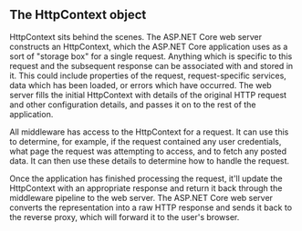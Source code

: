 ## The HttpContext object

HttpContext sits behind the scenes. The ASP.NET Core web server constructs an HttpContext, which the ASP.NET Core application uses as a sort of "storage box" for a single request. Anything which is specific to this request and the subsequent response can be associated with and stored in it. This could include properties of the request, request-specific services, data which has been loaded, or errors which have occurred. The web server fills the initial HttpContext with details of the original HTTP request and other configuration details, and passes it on to the rest of the application.

All middleware has access to the HttpContext for a request. It can use this to determine, for example, if the request contained any user credentials, what page the request was attempting to access, and to fetch any posted data. It can then use these details to determine how to handle the request.

Once the application has finished processing the request, it'll update the HttpContext with an appropriate response and return it back through the middleware pipeline to the web server. The ASP.NET Core web server converts the representation into a raw HTTP response and sends it back to the reverse proxy, which will forward it to the user's browser.